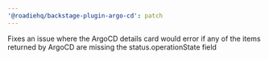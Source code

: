 ```yaml
---
'@roadiehq/backstage-plugin-argo-cd': patch
---
```


Fixes an issue where the ArgoCD details card would error if any of the items returned by ArgoCD are missing the status.operationState field

